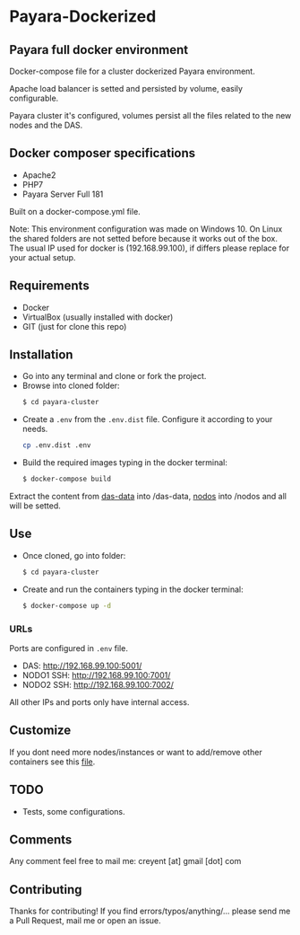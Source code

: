 # Payara-Dockerized

## Payara full docker environment

Docker-compose file for a cluster dockerized Payara environment.

Apache load balancer is setted and persisted by volume, easily configurable.

Payara cluster it's configured, volumes persist all the files related to the new nodes and the DAS.

## Docker composer specifications

- Apache2
- PHP7
- Payara Server Full 181

Built on a docker-compose.yml file.

Note: This environment configuration was made on Windows 10. On Linux the shared folders are not setted before because it works out of the box.
The usual IP used for docker is (192.168.99.100), if differs please replace for your actual setup.

## Requirements

- Docker
- VirtualBox (usually installed with docker)
- GIT (just for clone this repo)

## Installation

- Go into any terminal and clone or fork the project.
- Browse into cloned folder:
    ```bash
    $ cd payara-cluster
    ```
- Create a `.env` from the `.env.dist` file. Configure it according to your needs.
    ```bash
    cp .env.dist .env
    ```
- Build the required images typing in the docker terminal:
    ```bash
    $ docker-compose build
    ```

Extract the content from [das-data](https://drive.google.com/file/d/1xqPuQ0EKpvDAowDWHNLhdCtMCW6iv9ga/view) into /das-data, [nodos](https://drive.google.com/file/d/1HFnFxCqhR7uTT9V0tJdMUtIK1xT9Fh5k/view) into /nodos and all will be setted.

## Use

- Once cloned, go into folder:
    ```bash
    $ cd payara-cluster
    ```
- Create and run the containers typing in the docker terminal:
    ```bash
    $ docker-compose up -d
    ```

### URLs

Ports are configured in `.env` file.

- DAS: <http://192.168.99.100:5001/>
- NODO1 SSH: <http://192.168.99.100:7001/>
- NODO2 SSH: <http://192.168.99.100:7002/>

All other IPs and ports only have internal access.

## Customize

If you dont need more nodes/instances or want to add/remove other containers see this [file](docs/customize.md).

## TODO

- Tests, some configurations.

## Comments

Any comment feel free to mail me: creyent [at] gmail [dot] com

## Contributing

Thanks for contributing!
If you find errors/typos/anything/... please send me a Pull Request, mail me or open an issue.